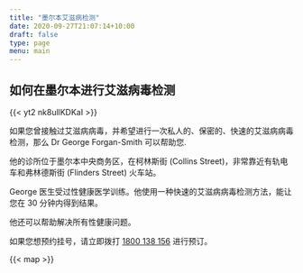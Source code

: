 ```yaml
---
title: "墨尔本艾滋病检测"
date: 2020-09-27T21:07:14+10:00
draft: false
type: page
menu: main
---
```


## 如何在墨尔本进行艾滋病毒检测

{{< yt2 nk8ullKDKaI >}}

如果您曾接触过艾滋病病毒，并希望进行一次私人的、保密的、快速的艾滋病病毒检测，那么 Dr George Forgan-Smith 可以帮助您.

他的诊所位于墨尔本中央商务区，在柯林斯街 (Collins Street)，非常靠近有轨电车和弗林德斯街 (Flinders Street) 火车站。

George 医生受过性健康医学训练。他使用一种快速的艾滋病病毒检测方法，能让您在 30 分钟内得到结果。

他还可以帮助解决所有性健康问题。

如果您想预约挂号，请立即拨打 [1800 138 156](tel:+611800138156) 进行预订。

{{< map >}}
